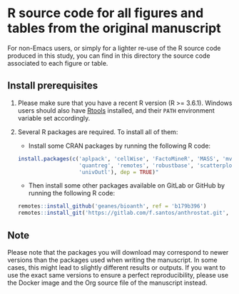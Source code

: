R source code for all figures and tables from the original manuscript
=====================================================================

For non-Emacs users, or simply for a lighter re-use of the R source code produced in this study, you can find in this directory the source code associated to each figure or table.

## Install prerequisites

1. Please make sure that you have a recent R version (R >= 3.6.1). Windows users should also have [Rtools](https://cran.r-project.org/bin/windows/Rtools/) installed, and their `PATH` environment variable set accordingly.

2. Several R packages are required. To install all of them:

   - Install some CRAN packages by running the following R code:
   ```r
   install.packages(c('aplpack', 'cellWise', 'FactoMineR', 'MASS', 'mvoutlier',
                      'quantreg', 'remotes', 'robustbase', 'scatterplot3d', 'solitude',
                      'univOutl'), dep = TRUE)"
   ```

   - Then install some other packages available on GitLab or GitHub by running the following R code:
   ```r
   remotes::install_github('geanes/bioanth', ref = 'b179b396')
   remotes::install_git('https://gitlab.com/f.santos/anthrostat.git', ref = 'v0.1.4')
   ```

## Note
Please note that the packages you will download may correspond to newer versions than the packages used when writing the manuscript. In some cases, this might lead to slightly different results or outputs. If you want to use the exact same versions to ensure a perfect reproducibility, please use the Docker image and the Org source file of the manuscript instead.
